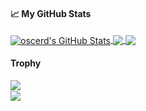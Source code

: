 #### &#x1f4c8; My GitHub Stats

<a href="https://oscerd.github.io">
  <img align="center" src="https://github-readme-stats.vercel.app/api?username=oscerd&show_icons=true&line_height=33&count_private=true&theme=dark" alt="oscerd's GitHub Stats" />
</a>
<a href="https://oscerd.github.io">
  <img align="center" src="https://github-readme-stats.vercel.app/api/top-langs/?username=oscerd&hide=cmake&langs_count=4&line_height=35&theme=dark" />
</a>
<a href="https://oscerd.github.io">
  <img align="center" src="https://github-readme-streak-stats.herokuapp.com/?user=oscerd&theme=dark" />
</a>

#### Trophy

<a href="https://oscerd.github.io">
  <img align="left" src="https://github-profile-trophy.vercel.app/?username=oscerd" />
</a>
<br/>
<a href="https://twitter.com/oscerd2">
  <img src="https://img.shields.io/twitter/follow/oscerd2?style=for-the-badge&logo=twitter&&labelColor=1f1f1f&color=5fffaf" />
</a>



